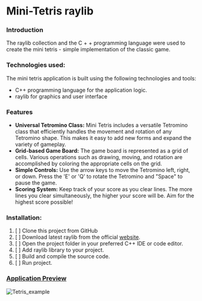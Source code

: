 # Mini-Tetris raylib

### Introduction
The raylib collection and the C + + programming language were used to create the mini tetris - simple implementation of the classic game.

### Technologies used:
The mini tetris application is built using the following technologies and tools:
- C++ programming language for the application logic.
- raylib for graphics and user interface

### Features
- **Universal Tetromino Class:** Mini Tetris includes a versatile Tetromino class that efficiently handles the movement and rotation of any Tetromino shape. This makes it easy to add new forms and expand the variety of gameplay.
- **Grid-based Game Board:** The game board is represented as a grid of cells. Various operations such as drawing, moving, and rotation are accomplished by coloring the appropriate cells on the grid.
- **Simple Controls:** Use the arrow keys to move the Tetromino left, right, or down. Press the 'E' or 'Q' to rotate the Tetromino and "Space" to pause the game.
- **Scoring System:** Keep track of your score as you clear lines. The more lines you clear simultaneously, the higher your score will be. Aim for the highest score possible!

### Installation:
1. [ ] Clone this project from GitHub
2. [ ] Download latest raylib from the official [website](https://www.raylib.com/).
3. [ ] Open the project folder in your preferred C++ IDE or code editor.
4. [ ] Add raylib library to your project.
5. [ ] Build and compile the source code.
6. [ ] Run project.

### [Application Preview](https://youtu.be/M6WVgf7nfGA)
![Tetris_example](https://github.com/vitalii-soroka/Tetris_raylib/assets/58570486/97cdbc8a-1721-4c6a-aaee-b4905bc563c4)
